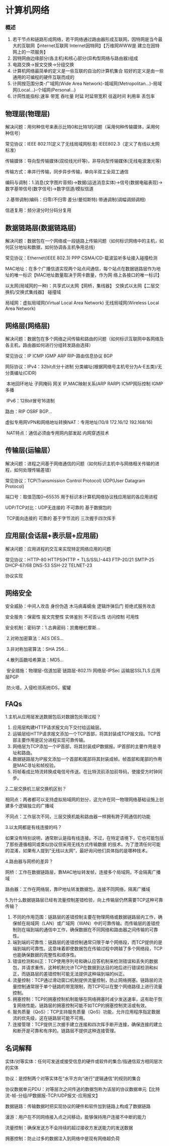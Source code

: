 # 计算机网络

### 概述

1. 若干节点和链路形成网络，若干网络通过路由器形成互联网，因特网是当今最大的互联网【internet互联网 Internet因特网】【万维网WWW是    建立在因特网上的一项服务】
2. 因特网由边缘部分(各主机)和核心部分(异构型网络与路由器)组成
3. 电路交换->报文交换->分组交换
4. 计算机网络最简单的定义是一些互联的自治的计算机集合 较好的定义是由一些通用的可编程的硬件互联而成的
5. 计网按范围分类-广域网(Wide Area Network)-城域网(Metropolitan...)-局域网(Local...)-个域网(Personal...)
6. 计网性能指标:速率 带宽 吞吐量 时延 时延带宽积 往返时间 利用率 丢包率

## 物理层(物理层)

解决问题：用何种信号来表示比特0和比特1的问题（采用何种传输媒体，采用何种信号）

常见协议：IEEE 802.11(定义了无线局域网标准)	IEEE802.3（定义了有线以太网标准）

传输媒体：导向型传输媒体(双绞线光纤等)，非导向型传输媒体(无线电波激光等)

传输方式：串并行传输，同步异步传输，单向半双工全双工通信

编码与调制：1.消息(文字图片音频)->数据(运送消息实体)->信号(数据电磁表现)->数字基带信号(数字信号)->数字信道/模拟信道

​					   2.基带调制(编码：归零/不归零 差分/曼彻斯特)	带通调制(调幅调频调相)

信道复用：频分波分时分码分复用

## 数据链路层(数据链路层)

解决问题：数据包在一个网络或一段链路上传输问题（如何标识网络中的主机，如何区分地址和数据，如何协调各主机争用总线）

常见协议：Ethernet(IEEE 802.3) PPP CSMA/CD-载波监听多址接入碰撞检测

MAC地址：在多个广播信道实现两个站点间通信，每个站点在数据链路层作为地址的唯一标识【MAC地址数量取决于网卡数量，作为网					络上各接口的唯一标识】

以太网(局域网的一种)：共享式以太网【网桥，集线器】	交换式以太网【二层交换机/交换式集线器】	碰撞域

局域网：虚拟局域网(Virtual Local Area Network)	无线局域网(Wireless Local Area Network)

## 网络层(网络层)

解决问题：数据包在多个网络之间传输和路由的问题（如何标识互联网中各网络及各主机，路由器如何进行分组转发路由选择）

常见协议：IP ICMP IGMP ARP RIP-路由信息协议 BGP 

网际协议：IPv4：32bit点分十进制	分类编址(根据网络号主机号分为A-E五类)/无分类编址(CIDR)

​							   本地回环地址	子网掩码	网关	IP,MAC映射关系(ARP RARP)	ICMP网际控制	IGMP多播

​				   IPv6：128bit冒号16进制

路由：RIP OSRF BGP...

虚拟专用网VPN和网络地址转换NAT：专用地址(10/8	172.16/12	192.168/16)

​																 NAT特点：通信必须由专用网内部发起	内网穿透技术

## 传输层(运输层）

解决问题：进程之间基于网络通信的问题（如何标识主机中与网络相关传输的进程，如何处理传输差错）

常见协议：TCP(Transmission Control Protocol) 	UDP(User Datagram Protocol)

端口号：取值范围0~65535	用于标识本计算机网络协议栈应用层的各应用进程

UDP/TCP对比：UDP无连接的 不可靠的 基于数据包的

​							TCP面向连接的 可靠的 基于字节流的 三次握手四次挥手

## 应用层(会话层+表示层+应用层)

解决问题：应用进程的交互来实现特定网络应用的问题

常见协议：HTTP-80 HTTPS(HTTP + TLS/SSL)-443 FTP-20/21 SMTP-25 DHCP-67/68 DNS-53 SSH-22 TELNET-23

协议实现

## 网络安全

安全威胁：中间人攻击 身份伪造 木马病毒蠕虫 逻辑炸弹后门 拒绝式服务攻击

安全服务：保密性 报文完整性 实体鉴别 不可否认性 访问控制 可用性

安全机制：密码学：1.古典密码：凯撒栅栏摩斯...

​								   2.对称加密算法：AES DES...

​								   3.非对称加密算法：SHA 256...

​								   4.散列函数哈希算法：MD5...

​					安全措施：物理层-信道加密	链路层-802.11i	网络层-IPSec	运输层SSLTLS	应用层PGP

​					防火墙，入侵检测系统IDS，蜜罐

## FAQs

1.主机从应用层发送数据包后对数据包处理过程？

1. 应用层构建HTTP请求报文向下交付给运输层。
2. 运输层给HTTP请求报文添加一个TCP首部，将其封装成TCP报文段。TCP首部主要作用是区分进程实现可靠传输。
3. 网络层为TCP添加一个IP首部，将其封装成IP数据报。IP首部的主要作用是寻址和路由。
4. 数据链路层为IP报文添加一个首部和尾部将其封装成帧。帧首部和尾部的作用是MAC寻址和帧校验。
5. 将帧看成比特流转换成电信号传送。在比特流前添加前导码，使接受方时钟同步。

2.二层交换机三层交换机区别？

​	相同点：两者都可以支持虚拟局域网的划分，这允许在同一物理网络基础设施上创建多个逻辑独立的广播域

​	不同点：工作层次不同，三层交换机能和路由器一样拥有跨子网通信的功能

3.以太网都是有线连接的吗？

​	如果没有特别说明，通常默认是指有线连接。不过，在特定语境下，它也可能包括了那些遵循相同或类似协议但采用无线方式传输数据	的技术。为了澄清任何可能的混淆，如果有人提到“无线以太网”，最好询问他们具体指的是哪种技术。

4.路由器与网桥的差异？

​	网桥：工作在数据链路层，靠MAC地址转发帧，连接多个局域网，不会隔离广播域

​	路由器：工作在网络层，靠IP地址转发数据包，连接不同网络，隔离广播域

5.为什么数据链路层已经有流量控制差错检验，向上传输层仍然需要TCP这种可靠传输？

1. 不同的作用范围：链路层的差错控制主要在物理网络或数据链路层内工作，确保帧在局域网（LAN）或广域网（WAN）中的可靠传输。而传输层的差错控制则在端到端的通信中工作，确保数据在不同网络和路由器之间传输的可靠性。
2. 端到端的可靠性：链路层的差错控制通常只限于单个网络段，而TCP提供的是端到端的可靠性。这意味着即使数据包在传输过程中跨越了多个网络段，TCP也能确保数据的完整性和顺序性。
3. 错误检测和纠正：TCP使用序列号和确认应答机制来检测错误和丢失的数据包，并请求重传。这种机制允许TCP在数据到达目的地后进行错误检测和纠正，而链路层的差错控制可能无法提供这种端到端的纠正。
4. 流量控制：TCP通过滑动窗口机制提供流量控制，防止网络拥塞。链路层的流量控制通常限于单个链路的带宽限制，而TCP可以在整个网络路径上进行流量控制。
5. 拥塞控制：TCP的拥塞控制机制能够在网络拥塞时减少发送速率，这有助于恢复网络性能。链路层的拥塞控制可能不如TCP的拥塞控制灵活或有效。
6. 服务质量（QoS）：TCP支持服务质量（QoS）功能，允许应用程序指定数据流的优先级，这在链路层可能不可用。
7. 连接管理：TCP提供三次握手建立连接和四次挥手断开连接，确保连接的建立和断开是可靠和有序的。链路层不提供这种连接管理。

## 名词解释

实体/对等实体：任何可发送或接受信息的硬件或软件的集合/指通信双方相同层次的实体

协议：是控制两个对等实体在“水平方向“进行”逻辑通信“的规则的集合

协议数据单元PDU：对等层次之间传送的数据包称为该层的协议数据单元【比特流-帧-分组/IP数据报-TCP/UDP报文-应用报文】

数据链路：传输数据时把实现协议的硬件和软件加到链路上构成了数据链路

漫游：用户在不同网络接入点之间移动，能够保持用户连接不中断的能力

流量控制：确保发送方不会持续的超过接收方发送能力的发送数据

拥塞控制：防止过多的数据注入到网络中是现有网络超负荷